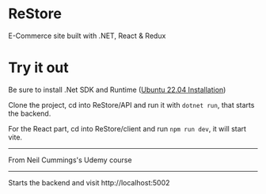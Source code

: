 # ReStore

E-Commerce site built with .NET, React &amp; Redux

# Try it out

Be sure to install .Net SDK and Runtime ([Ubuntu 22.04 Installation](https://learn.microsoft.com/en-us/dotnet/core/install/linux-ubuntu-2204))

Clone the project, cd into ReStore/API and run it with `dotnet run`, that starts the backend.

For the React part, cd into ReStore/client and run `npm run dev`, it will start vite.

---

From Neil Cummings's Udemy course

---

Starts the backend and visit http://localhost:5002
